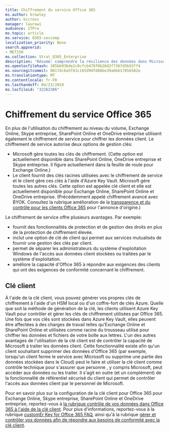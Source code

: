 ```yaml
---
title: Chiffrement du service Office 365
ms.author: krowley
author: kccross
manager: laurawi
audience: ITPro
ms.topic: article
ms.service: O365-seccomp
localization_priority: None
search.appverid:
- MET150
ms.collection: Strat_O365_Enterprise
description: 'Résumé: comprendre la résilience des données dans Microsoft Office 365.'
ms.openlocfilehash: 385bb936de2c0cfcb478f0b20d2f7367d5b55ff4
ms.sourcegitcommit: 0017dc6a5f81c165d9dfd88be39a6bb17856582e
ms.translationtype: MT
ms.contentlocale: fr-FR
ms.lasthandoff: 04/23/2019
ms.locfileid: "32262386"
---
```

# <a name="office-365-service-encryption"></a>Chiffrement du service Office 365

En plus de l'utilisation du chiffrement au niveau du volume, Exchange Online, Skype entreprise, SharePoint Online et OneDrive entreprise utilisent également le chiffrement de service pour chiffrer les données client. Le chiffrement de service autorise deux options de gestion clés:
- Microsoft gère toutes les clés de chiffrement. (Cette option est actuellement disponible dans SharePoint Online, OneDrive entreprise et Skype entreprise. Il figure actuellement dans la feuille de route pour Exchange Online.)
- Le client fournit des clés racines utilisées avec le chiffrement de service et le client gère ces clés à l'aide d'Azure Key Vault. Microsoft gère toutes les autres clés. Cette option est appelée clé client et elle est actuellement disponible pour Exchange Online, SharePoint Online et OneDrive entreprise. (Précédemment appelé chiffrement avancé avec BYOK. Consultez la rubrique amélioration de la [transparence et du contrôle pour les clients Office 365](http://blogs.office.com/2015/04/21/enhancing-transparency-and-control-for-office-365-customers/) pour l'annonce d'origine.)

Le chiffrement de service offre plusieurs avantages. Par exemple:
- fournit des fonctionnalités de protection et de gestion des droits en plus de la protection de chiffrement élevée.
- inclut une option de clé de client qui permet aux services mutualisés de fournir une gestion des clés par client.
- permet de séparer les administrateurs du système d'exploitation Windows de l'accès aux données client stockées ou traitées par le système d'exploitation.
- améliore la capacité d'Office 365 à répondre aux exigences des clients qui ont des exigences de conformité concernant le chiffrement.

## <a name="customer-key"></a>Clé client
À l'aide de la clé client, vous pouvez générer vos propres clés de chiffrement à l'aide d'un HSM local ou d'un coffre-fort de clés Azure. Quelle que soit la méthode de génération de la clé, les clients utilisent Azure Key Vault pour contrôler et gérer les clés de chiffrement utilisées par Office 365. Une fois que vos clés sont stockées dans Azure Key Vault, elles peuvent être affectées à des charges de travail telles qu'Exchange Online et SharePoint Online et utilisées comme racine du trousseau utilisé pour chiffrer les données et fichiers de votre boîte aux lettres.
L'un des autres avantages de l'utilisation de la clé client est de contrôler la capacité de Microsoft à traiter les données client. Cette fonctionnalité existe afin qu'un client souhaitant supprimer des données d'Office 365 (par exemple, lorsqu'un client ferme le service avec Microsoft ou supprime une partie des données stockées dans le Cloud) peut le faire et utiliser la clé client comme contrôle technique pour s'assurer que personne , y compris Microsoft, peut accéder aux données ou les traiter. Il s'agit en outre (et un complément) de la fonctionnalité de référentiel sécurisé du client qui permet de contrôler l'accès aux données client par le personnel de Microsoft.

Pour en savoir plus sur la configuration de la clé client pour Office 365 pour Exchange Online, Skype entreprise, SharePoint Online et OneDrive entreprise, reportez-vous à [la rubrique contrôle de vos données dans Office 365 à l'aide de la clé client](https://support.office.com/article/Controlling-your-data-in-Office-365-using-Customer-Key-f2cd475a-e592-46cf-80a3-1bfb0fa17697). Pour plus d'informations, reportez-vous à la rubrique [customEr Key for Office 365 FAQ](https://support.office.com/article/Customer-Key-for-Office-365-FAQ-41ae293a-bd5c-4083-acd8-e1a2b4329da6), ainsi qu'à la rubrique [gérer et contrôler vos données afin de répondre aux besoins de conformité avec la clé client](https://techcommunity.microsoft.com/t5/Microsoft-Ignite-Content-2017/Manage-and-control-your-data-to-help-meet-compliance-needs-with/td-p/117580).

